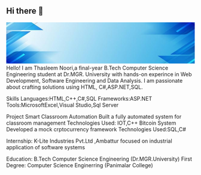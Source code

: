 ## Hi there 👋
<img src="IMG_5658.jpeg" width="950" height="110"/>
Hello! I am Thasleem Noori,a final-year B.Tech Computer Science Engineering student
at Dr.MGR. University with hands-on experince in Web Development, Software Engineering
and Data Analysis.
I am passionate about crafting solutions using HTML, C#,ASP.NET,SQL.

Skills
Languages:HTML,C++,C#,SQL
Frameworks:ASP.NET
Tools:MicrosoftExcel,Visual Studio,Sql Server

Project
Smart Classroom Automation
Built a fully automated system for classroom management Technologies Used: IOT,C++
Bitcoin System
Developed a mock crptocurrency framework Technologies Used:SQL,C#

Internship:
K-Lite Industries Pvt.Ltd ,Ambattur focused on industrial application of software systems

Education:
B.Tech Computer Science Engineering (Dr.MGR.University)
First Degree: Computer Science Enginerring (Panimalar College)
